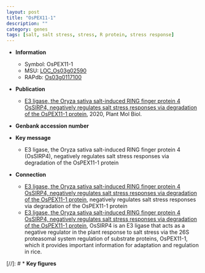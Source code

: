 ```yaml
---
layout: post
title: "OsPEX11-1"
description: ""
category: genes
tags: [salt, salt stress, stress, R protein, stress response]
---
```


* **Information**  
    + Symbol: OsPEX11-1  
    + MSU: [LOC_Os03g02590](http://rice.plantbiology.msu.edu/cgi-bin/ORF_infopage.cgi?orf=LOC_Os03g02590)  
    + RAPdb: [Os03g0117100](http://rapdb.dna.affrc.go.jp/viewer/gbrowse_details/irgsp1?name=Os03g0117100)  

* **Publication**  
    + [E3 ligase, the Oryza sativa salt-induced RING finger protein 4 OsSIRP4, negatively regulates salt stress responses via degradation of the OsPEX11-1 protein](http://www.ncbi.nlm.nih.gov/pubmed?term=E3+ligase,+the+Oryza+sativa+salt-induced+RING+finger+protein+4+OsSIRP4,+negatively+regulates+salt+stress+responses+via+degradation+of+the+OsPEX11-1+protein%5BTitle%5D), 2020, Plant Mol Biol.

* **Genbank accession number**  

* **Key message**  
    + E3 ligase, the Oryza sativa salt-induced RING finger protein 4 (OsSIRP4), negatively regulates salt stress responses via degradation of the OsPEX11-1 protein

* **Connection**  
    + [E3 ligase, the Oryza sativa salt-induced RING finger protein 4 OsSIRP4, negatively regulates salt stress responses via degradation of the OsPEX11-1 protein](OsSIRP4), negatively regulates salt stress responses via degradation of the OsPEX11-1 protein
    + [E3 ligase, the Oryza sativa salt-induced RING finger protein 4 OsSIRP4, negatively regulates salt stress responses via degradation of the OsPEX11-1 protein](http://www.ncbi.nlm.nih.gov/pubmed?term=E3+ligase,+the+Oryza+sativa+salt-induced+RING+finger+protein+4+OsSIRP4,+negatively+regulates+salt+stress+responses+via+degradation+of+the+OsPEX11-1+protein%5BTitle%5D), OsSIRP4 is an E3 ligase that acts as a negative regulator in the plant response to salt stress via the 26S proteasomal system regulation of substrate proteins, OsPEX11-1, which it provides important information for adaptation and regulation in rice.

[//]: # * **Key figures**  


